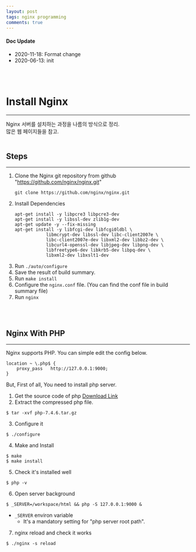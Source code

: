 ```yaml
---
layout: post
tags: nginx programming
comments: true
---
```


#### Doc Update

* 2020-11-18: Format change
* 2020-06-13: init
<br/>
<br/>

# Install Nginx

---

Nginx 서버를 설치하는 과정을 나름의 방식으로 정리.   
많은 웹 페이지들을 참고.
<br/>
<br/>


## Steps

---

1. Clone the Nginx git repository from github "https://github.com/nginx/nginx.git"
    ```
    git clone https://github.com/nginx/nginx.git
    ```
2. Install Dependencies
    ```
    apt-get install -y libpcre3 libpcre3-dev
    apt-get install -y libssl-dev zlib1g-dev
    apt-get update -y --fix-missing
    apt-get install -y libfcgi-dev libfcgi0ldbl \
                libmcrypt-dev libssl-dev libc-client2007e \
                libc-client2007e-dev libxml2-dev libbz2-dev \
                libcurl4-openssl-dev libjpeg-dev libpng-dev \
                libfreetype6-dev libkrb5-dev libpq-dev \
                libxml2-dev libxslt1-dev
    ```
3. Run `./auto/configure`
4. Save the result of build summary.
5. Run `make install`
6. Configure the `nginx.conf` file. (You can find the conf file in build summary file)
7. Run `nginx`
<br/>
<br/>

## Nginx With PHP

---

Nginx supports PHP. You can simple edit the config below.

```
location ~ \.php$ {
    proxy_pass   http://127.0.0.1:9000;
}
```

But, First of all, You need to install php server.

1. Get the source code of php [Download Link](https://www.php.net/distributions/php-7.4.6.tar.gz)
2. Extract the compressed php file.
```
$ tar -xvf php-7.4.6.tar.gz
```
3. Configure it
```
$ ./configure
```
4. Make and Install
```
$ make
$ make install
```
5. Check it's installed well
```
$ php -v
```
6. Open server background
```
$ _SERVER=/workspace/html && php -S 127.0.0.1:9000 &
```
* `_SERVER` environ variable
    * It's a mandatory setting for "php server root path".
7. nginx reload and check it works
```
$ ./nginx -s reload
```

